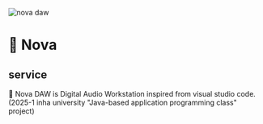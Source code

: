 ![nova daw](https://github.com/user-attachments/assets/7af62e38-d76e-47b9-87d6-5ead3f178fed)

# 🎵 Nova

## service
🎹 Nova DAW is Digital Audio Workstation inspired from visual studio code.<br>
(2025-1 inha university "Java-based application programming class" project)

